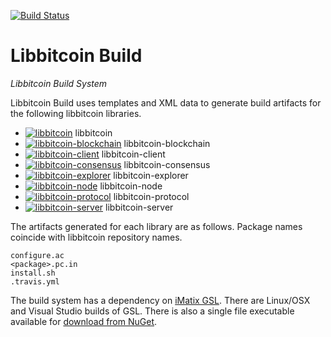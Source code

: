 [![Build Status](https://travis-ci.org/libbitcoin/libbitcoin-build.svg?branch=master)](https://travis-ci.org/libbitcoin/libbitcoin-build)

# Libbitcoin Build

*Libbitcoin Build System*

Libbitcoin Build uses templates and XML data to generate build artifacts for the following libbitcoin libraries.

* [![libbitcoin](https://travis-ci.org/libbitcoin/libbitcoin.svg?branch=master)](https://travis-ci.org/libbitcoin/libbitcoin) libbitcoin
* [![libbitcoin-blockchain](https://travis-ci.org/libbitcoin/libbitcoin-blockchain.svg?branch=master)](https://travis-ci.org/libbitcoin/libbitcoin-blockchain) libbitcoin-blockchain
* [![libbitcoin-client](https://travis-ci.org/libbitcoin/libbitcoin-client.svg?branch=master)](https://travis-ci.org/libbitcoin/libbitcoin-client) libbitcoin-client
* [![libbitcoin-consensus](https://travis-ci.org/libbitcoin/libbitcoin-consensus.svg?branch=master)](https://travis-ci.org/libbitcoin/libbitcoin-consensus) libbitcoin-consensus
* [![libbitcoin-explorer](https://travis-ci.org/libbitcoin/libbitcoin-explorer.svg?branch=master)](https://travis-ci.org/libbitcoin/libbitcoin-explorer) libbitcoin-explorer
* [![libbitcoin-node](https://travis-ci.org/libbitcoin/libbitcoin-node.svg?branch=master)](https://travis-ci.org/libbitcoin/libbitcoin-node) libbitcoin-node
* [![libbitcoin-protocol](https://travis-ci.org/libbitcoin/libbitcoin-protocol.svg?branch=master)](https://travis-ci.org/libbitcoin/libbitcoin-protocol) libbitcoin-protocol
* [![libbitcoin-server](https://travis-ci.org/libbitcoin/libbitcoin-server.svg?branch=master)](https://travis-ci.org/libbitcoin/libbitcoin-server) libbitcoin-server

The artifacts generated for each library are as follows. Package names coincide with libbitcoin repository names.

```
configure.ac
<package>.pc.in
install.sh
.travis.yml
```

The build system has a dependency on [iMatix GSL](https://github.com/imatix/gsl). There are Linux/OSX and Visual Studio builds of GSL. There is also a single file executable available for [download from NuGet](https://github.com/imatix/gsl/blob/master/builds/msvc/README.md).
